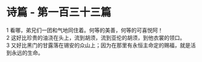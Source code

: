 # 诗篇 - 第一百三十三篇
  
 1 看哪，弟兄们一团和气地同住着。何等的美善，何等的可喜悦阿！  
 2 这好比珍贵的油浇在头上，流到胡须，流到亚伦的胡须，到他衣裳的领口。  
 3 又好比黑门的甘露落在锡安的众山上；因为在那里有永恒主命定的赐福，就是活到永远的生命。